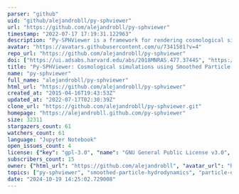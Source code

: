 ```yaml
---
parser: "github"
uid: "github/alejandrobll/py-sphviewer"
url: "https://github.com/alejandrobll/py-sphviewer"
timestamp: "2022-07-17 17:19:31.122963"
description: "Py-SPHViewer is a framework for rendering cosmological simulations in Python using the Smoothed Particle Hydrodynamics scheme."
avatar: "https://avatars.githubusercontent.com/u/7341581?v=4"
repo_url: "https://github.com/alejandrobll/py-sphviewer"
doi: ["https://ui.adsabs.harvard.edu/abs/2018MNRAS.477.3744S", "https://ui.adsabs.harvard.edu/abs/2017ascl.soft12003B/abstract"]
title: "Py-SPHViewer: Cosmological simulations using Smoothed Particle Hydrodynamics"
name: "py-sphviewer"
full_name: "alejandrobll/py-sphviewer"
html_url: "https://github.com/alejandrobll/py-sphviewer"
created_at: "2015-04-16T19:43:53Z"
updated_at: "2022-07-17T02:30:39Z"
clone_url: "https://github.com/alejandrobll/py-sphviewer.git"
homepage: "https://alejandrobll.github.com/py-sphviewer"
size: 32311
stargazers_count: 61
watchers_count: 61
language: "Jupyter Notebook"
open_issues_count: 4
license: {"key": "gpl-3.0", "name": "GNU General Public License v3.0", "spdx_id": "GPL-3.0", "url": "https://api.github.com/licenses/gpl-3.0", "node_id": "MDc6TGljZW5zZTk="}
subscribers_count: 15
owner: {"html_url": "https://github.com/alejandrobll", "avatar_url": "https://avatars.githubusercontent.com/u/7341581?v=4", "login": "alejandrobll", "type": "User"}
topics: ["py-sphviewer", "smoothed-particle-hydrodynamics", "particle-data", "python", "visualisation", "n-body", "rendering", "gas", "sph", "cosmological", "simulations", "clustering", "neighbors", "astronomy", "science", "science-research", "parallel", "openmp", "python-api"]
date: "2024-10-19 14:25:02.729008"
---
```

